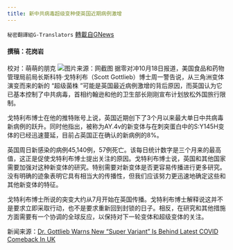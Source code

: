 ```yaml
---
title: 新中共病毒超级变种使英国近期病例激增
---
```

`秘密翻譯組G-Translators` [轉載自GNews](https://gnews.org/zh-hans/1603368/)

#### 撰稿：花岗岩
校对：萌萌的朋克
![](https://assets.gnews.org/wp-content/uploads/2021/10/5-35.jpg)图片来源：网截图
据零对冲10月18日报道，美国食品和药物管理局前局长斯科特·戈特利布（Scott Gottlieb）博士周一警告说，从三角洲变体演变而来的新的 “超级菌株 ”可能是英国最近病例激增的背后原因，而英国认为它已基本控制了中共病毒，首相约翰逊和他的卫生部长刚刚宣布计划放松外国旅行限制。

戈特利布博士在他的推特账号上说，英国近期创下了3个月以来最大单日中共病毒新病例的跃升。同时他指出，被称为AY.4v的新变体与在刺突蛋白中的S:Y145H变体的已经迅速蔓延，目前占英国正在确认的新病例的8%。

英国周日新感染的病例45,140例，57例死亡。该每日统计数字是三个月来的最高值，这正是促使戈特利布博士提出关注的原因。戈特利布博士说，英国和其他国家需要加强对这种新变体的研究。特别需要对新变体是否更容易传播进行更多研究。没有明确的迹象表明它具有相当大的传播性，但我们应该努力更迅速地确定这些和其他新变体的特征。

戈特利布博士所说的突变大约从7月开始在英国传播。戈特利布博士解释说这并不是要求立即采取行动，也不是要求重新回到封锁的日子。相反，在研究和其他措施方面需要有一个协调的全球反应，以保持对下一轮变体和超级变体的关注。

新闻来源：[Dr. Gottlieb Warns New “Super Variant” Is Behind Latest COVID Comeback In UK](https://www.zerohedge.com/covid-19/dr-gottlieb-warns-new-super-variant-behind-latest-covid-comeback-uk)
